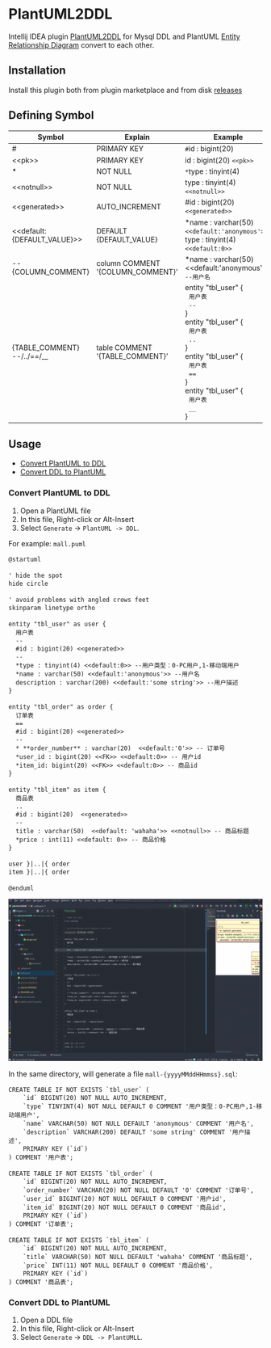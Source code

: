 # PlantUML2DDL
Intellij IDEA plugin [PlantUML2DDL](https://plugins.jetbrains.com/plugin/12801-plantuml2ddl) for Mysql DDL and PlantUML [Entity Relationship Diagram](http://plantuml.com/zh/ie-diagram) convert to each other. 

## Installation
Install this plugin both from plugin marketplace and from disk [releases](https://github.com/xwsg/plantuml2ddl/releases)

## Defining Symbol
Symbol| Explain | Example
------|-----|-----
\# | PRIMARY KEY | `#`id : bigint(20)
<\<pk>> | PRIMARY KEY | id : bigint(20) `<<pk>>`
\* | NOT NULL | `*`type : tinyint(4)
<\<notnull>> | NOT NULL | type : tinyint(4) `<<notnull>>`
<\<generated>> | AUTO_INCREMENT | #id : bigint(20) `<<generated>>`
<\<default:{DEFAULT_VALUE}>> | DEFAULT {DEFAULT_VALUE} | *name : varchar(50) `<<default:'anonymous'>>` <br> type : tinyint(4) `<<default:0>>`
--{COLUMN_COMMENT} | column COMMENT '{COLUMN_COMMENT}' | *name : varchar(50) <\<default:'anonymous'>> `--用户名`
{TABLE_COMMENT} <br> --/../==/__ | table COMMENT '{TABLE_COMMENT}' | entity "tbl_user" { <br> &nbsp;&nbsp;`用户表` <br> &nbsp;&nbsp;`--` <br> } <br> entity "tbl_user" { <br> &nbsp;&nbsp;`用户表` <br> &nbsp;&nbsp;`..` <br> } <br> entity "tbl_user" { <br> &nbsp;&nbsp;`用户表` <br> &nbsp;&nbsp;`==` <br> }  <br> entity "tbl_user"  { <br> &nbsp;&nbsp;`用户表` <br> &nbsp;&nbsp;`__` <br> }

## Usage
- [Convert PlantUML to DDL](#PlantUML2DDL)
- [Convert DDL to PlantUML](#DDL2PlantUML)

### <span id="PlantUML2DDL">Convert PlantUML to DDL</span>
1. Open a PlantUML file
2. In this file, Right-click or Alt-Insert
3. Select `Generate` -> `PlantUML -> DDL`.

For example: `mall.puml`
```
@startuml

' hide the spot
hide circle

' avoid problems with angled crows feet
skinparam linetype ortho

entity "tbl_user" as user {
  用户表
  --
  #id : bigint(20) <<generated>>
  --
  *type : tinyint(4) <<default:0>> --用户类型：0-PC用户,1-移动端用户
  *name : varchar(50) <<default:'anonymous'>> --用户名
  description : varchar(200) <<default:'some string'>> --用户描述
}

entity "tbl_order" as order {
  订单表
  ==
  #id : bigint(20) <<generated>>
  --
  * **order_number** : varchar(20)  <<default:'0'>> -- 订单号
  *user_id : bigint(20) <<FK>> <<default:0>> -- 用户id
  *item_id: bigint(20) <<FK>> <<default:0>> -- 商品id
}

entity "tbl_item" as item {
  商品表
  ..
  #id : bigint(20)  <<generated>>
  --
  title : varchar(50)  <<default: 'wahaha'>> <<notnull>> -- 商品标题
  *price : int(11) <<default: 0>> -- 商品价格
}

user }|..|{ order
item }|..|{ order

@enduml
```

![plantuml2ddl](plantuml2ddl.gif)

In the same directory, will generate a file `mall-{yyyyMMddHHmmss}.sql`:

```
CREATE TABLE IF NOT EXISTS `tbl_user` (
    `id` BIGINT(20) NOT NULL AUTO_INCREMENT,
    `type` TINYINT(4) NOT NULL DEFAULT 0 COMMENT '用户类型：0-PC用户,1-移动端用户',
    `name` VARCHAR(50) NOT NULL DEFAULT 'anonymous' COMMENT '用户名',
    `description` VARCHAR(200) DEFAULT 'some string' COMMENT '用户描述',
    PRIMARY KEY (`id`)
) COMMENT '用户表';

CREATE TABLE IF NOT EXISTS `tbl_order` (
    `id` BIGINT(20) NOT NULL AUTO_INCREMENT,
    `order_number` VARCHAR(20) NOT NULL DEFAULT '0' COMMENT '订单号',
    `user_id` BIGINT(20) NOT NULL DEFAULT 0 COMMENT '用户id',
    `item_id` BIGINT(20) NOT NULL DEFAULT 0 COMMENT '商品id',
    PRIMARY KEY (`id`)
) COMMENT '订单表';

CREATE TABLE IF NOT EXISTS `tbl_item` (
    `id` BIGINT(20) NOT NULL AUTO_INCREMENT,
    `title` VARCHAR(50) NOT NULL DEFAULT 'wahaha' COMMENT '商品标题',
    `price` INT(11) NOT NULL DEFAULT 0 COMMENT '商品价格',
    PRIMARY KEY (`id`)
) COMMENT '商品表';
```

### <span id="DDL2PlantUML">Convert DDL to PlantUML</span>
1. Open a DDL file
2. In this file, Right-click or Alt-Insert
3. Select `Generate` -> `DDL -> PlantUMLL`.